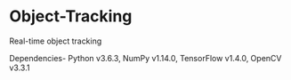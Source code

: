 # Object-Tracking
Real-time object tracking

Dependencies- Python v3.6.3, NumPy v1.14.0, TensorFlow v1.4.0, OpenCV v3.3.1
